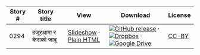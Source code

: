 Story # | Story title | View | Download | License
-------- | -----------  |:-------:| ---------------- | -------
0294 | हजूरआमा र केराको जादू | <a href="https://global-asp.github.io/stories/ne/0294_हजूरआमा-र-केराको-जादू_slides.html" target="_blank">Slideshow</a> · [Plain HTML](https://global-asp.github.io/stories/ne/0294_हजूरआमा-र-केराको-जादू.html) | [![GitHub release](https://cloud.githubusercontent.com/assets/9295750/9483128/0e089e5e-4b51-11e5-98ca-6da5cef156a7.png "GitHub release")](https://github.com/global-asp/global-asp/releases/download/v1.1/ne.zip) · [![Dropbox](https://cloud.githubusercontent.com/assets/9295750/10150606/3f5ae2dc-65f5-11e5-8f63-841c51cc1cde.png "Dropbox")](https://www.dropbox.com/s/c0e4tepohslfpil/ne.zip) · [![Google Drive](https://cloud.githubusercontent.com/assets/9295750/9473522/1d6fdde4-4b10-11e5-98f5-aa6c6b04a08e.png "Google Drive")](https://drive.google.com/open?id=0B59ZADK9EsbscEc2TEN2STZ4TnM) | [CC-BY](https://creativecommons.org/licenses/by/3.0/)
